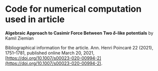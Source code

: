 # Code for numerical computation used in article
**Algebraic Approach to Casimir Force Between Two $\delta$-like potentials** by Kamil Ziemian

Bibliographical information for the article.
Ann. Henri Poincaré 22 (2021), 1751–1781, published online March 20, 2021, [https://doi.org/10.1007/s00023-020-00994-2](https://doi.org/10.1007/s00023-020-00994-2).
